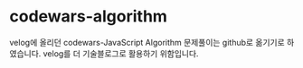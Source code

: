 # codewars-algorithm

velog에 올리던 codewars-JavaScript Algorithm 문제풀이는 github로 옮기기로 하였습니다.
velog를 더 기술블로그로 활용하기 위함입니다.
